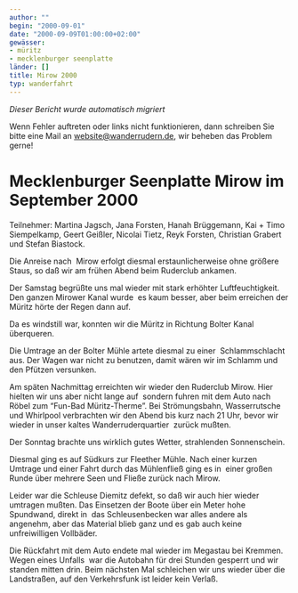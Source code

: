 ```yaml
---
author: ""
begin: "2000-09-01"
date: "2000-09-09T01:00:00+02:00"
gewässer:
- müritz
- mecklenburger seenplatte
länder: []
title: Mirow 2000
typ: wanderfahrt
---
```



*Dieser Bericht wurde automatisch migriert*

Wenn Fehler auftreten oder links nicht funktionieren, dann schreiben Sie bitte eine Mail an website@wanderrudern.de, wir beheben das Problem gerne!



# Mecklenburger Seenplatte Mirow im September 2000


Teilnehmer: Martina Jagsch, Jana Forsten, Hanah Brüggemann, Kai + Timo Siempelkamp, Geert Geißler, Nicolai Tietz, Reyk Forsten, Christian Grabert und Stefan Biastock.

Die Anreise nach  Mirow erfolgt diesmal erstaunlicherweise ohne größere Staus, so daß wir am frühen Abend beim Ruderclub ankamen.

Der Samstag begrüßte uns mal wieder mit stark erhöhter Luftfeuchtigkeit. Den ganzen Mirower Kanal wurde  es kaum besser, aber beim erreichen der Müritz hörte der Regen dann auf.

Da es windstill war, konnten wir die Müritz in Richtung Bolter Kanal überqueren.

Die Umtrage an der Bolter Mühle artete diesmal zu einer  Schlammschlacht aus. Der Wagen war nicht zu benutzen, damit wären wir im Schlamm und den Pfützen versunken.

Am späten Nachmittag erreichten wir wieder den Ruderclub Mirow. Hier hielten wir uns aber nicht lange auf  sondern fuhren mit dem Auto nach Röbel zum “Fun-Bad Müritz-Therme”. Bei Strömungsbahn, Wasserrutsche und Whirlpool verbrachten wir den Abend bis kurz nach 21 Uhr, bevor wir wieder in unser kaltes Wanderruderquartier  zurück mußten.

Der Sonntag brachte uns wirklich gutes Wetter, strahlenden Sonnenschein.

Diesmal ging es auf Südkurs zur Fleether Mühle. Nach einer kurzen Umtrage und einer Fahrt durch das Mühlenfließ ging es in  einer großen Runde über mehrere Seen und Fließe zurück nach Mirow.

Leider war die Schleuse Diemitz defekt, so daß wir auch hier wieder umtragen mußten. Das Einsetzen der Boote über ein Meter hohe Spundwand, direkt in  das Schleusenbecken war alles andere als angenehm, aber das Material blieb ganz und es gab auch keine unfreiwilligen Vollbäder.

Die Rückfahrt mit dem Auto endete mal wieder im Megastau bei Kremmen. Wegen eines Unfalls  war die Autobahn für drei Stunden gesperrt und wir standen mitten drin. Beim nächsten Mal schleichen wir uns wieder über die Landstraßen, auf den Verkehrsfunk ist leider kein Verlaß.